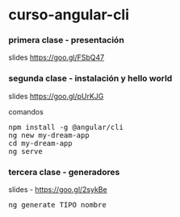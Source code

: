 # curso-angular-cli


### primera clase - presentación

slides https://goo.gl/FSbQ47


### segunda clase - instalación y hello world

slides https://goo.gl/pUrKJG

comandos
<pre>
npm install -g @angular/cli
ng new my-dream-app
cd my-dream-app
ng serve
</pre>


### tercera clase - generadores

slides - https://goo.gl/2sykBe

<pre>
ng generate TIPO nombre
</pre>

